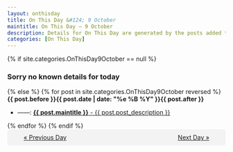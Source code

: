 ```yaml
---
layout: onthisday
title: On This Day &#124; 9 October
maintitle: On This Day — 9 October
description: Details for On This Day are generated by the posts added to the website so the content is subject to changes/updates over time.
categories: [On This Day]
---
```


{% if site.categories.OnThisDay9October == null %}
<h3>Sorry no known details for today</h3>
{% else %}
{% for post in site.categories.OnThisDay9October reversed %}
<strong>{{ post.before }}{{ post.date | date: "%e %B %Y" }}{{ post.after }}</strong>
<ul>
<li> ——: <a class="{{ post.class }}" href="{{ post.url }}"><strong>{{ post.maintitle }}</strong> - {{ post.post_description }}</a></li>
</ul>
{% endfor %}
{% endif %}

<div style="background-color: #f3f3f3; padding: 10px; border-radius: 5px; text-align: center; display: flex; justify-content: space-evenly;">
<a href="/onthisday/10/10-08">« Previous Day</a>
<span style="visibility:hidden;">[ Visit Leap Year February 29 ]</span>
<a href="/onthisday/10/10-10">Next Day »</a>
</div>
